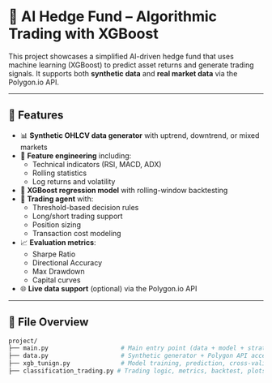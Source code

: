 # 🧠 AI Hedge Fund – Algorithmic Trading with XGBoost

This project showcases a simplified AI-driven hedge fund that uses machine learning (XGBoost) to predict asset returns and generate trading signals. It supports both **synthetic data** and **real market data** via the Polygon.io API.

---

## 🔧 Features

- 📊 **Synthetic OHLCV data generator** with uptrend, downtrend, or mixed markets
- 🧪 **Feature engineering** including:
  - Technical indicators (RSI, MACD, ADX)
  - Rolling statistics
  - Log returns and volatility
- 🧠 **XGBoost regression model** with rolling-window backtesting
- 🤖 **Trading agent** with:
  - Threshold-based decision rules
  - Long/short trading support
  - Position sizing
  - Transaction cost modeling
- 📈 **Evaluation metrics**:
  - Sharpe Ratio
  - Directional Accuracy
  - Max Drawdown
  - Capital curves
- 🌐 **Live data support** (optional) via the Polygon.io API

---

## 📁 File Overview

```bash
project/
├── main.py                    # Main entry point (data + model + strategy)
├── data.py                    # Synthetic generator + Polygon API access
├── xgb_tunign.py              # Model training, prediction, cross-validation
├── classification_trading.py # Trading logic, metrics, backtest, plots
